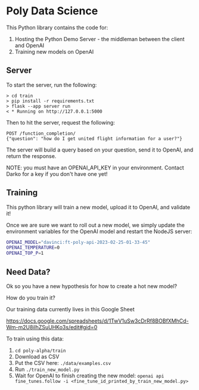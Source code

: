 # Poly Data Science

This Python library contains the code for:

1. Hosting the Python Demo Server - the middleman between the client and OpenAI
2. Training new models on OpenAI

## Server

To start the server, run the following:

```
> cd train
> pip install -r requirements.txt
> flask --app server run
< * Running on http://127.0.0.1:5000
```

Then to hit the server, request the following:

```
POST /function_completion/
{"question": "how do I get united flight information for a user?"}
```

The server will build a query based on your question, send it to OpenAI, and return the response.

NOTE: you must have an OPENAI_API_KEY in your environment. Contact Darko for a key if you don't have one yet!


## Training

This python library will train a new model, upload it to OpenAI, and validate it!

Once we are sure we want to roll out a new model, we simply update the environment variables for the OpenAI model and restart the NodeJS server:

```bash
OPENAI_MODEL="davinci:ft-poly-api-2023-02-25-01-33-45"
OPENAI_TEMPERATURE=0
OPENAI_TOP_P=1
```

## Need Data?

Ok so you have a new hypothesis for how to create a hot new model?

How do you train it?

Our training data currently lives in this Google Sheet

https://docs.google.com/spreadsheets/d/1TwV1uSw3cDrRf8BOBfXMhCd-Wm-m2U8ilhZSuUHKo3s/edit#gid=0

To train using this data:

1. `cd poly-alpha/train`
2. Download as CSV
3. Put the CSV here: `./data/examples.csv`
4. Run `./train_new_model.py`
5. Wait for OpenAI to finish creating the new model:
`openai api fine_tunes.follow -i <fine_tune_id_printed_by_train_new_model.py>`